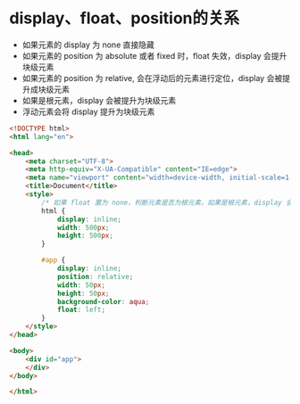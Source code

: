 # display、float、position的关系

- 如果元素的 display 为 none 直接隐藏
- 如果元素的 position 为 absolute 或者 fixed 时，float 失效，display 会提升块级元素
- 如果元素的 position 为 relative, 会在浮动后的元素进行定位，display 会被提升成块级元素
- 如果是根元素，display 会被提升为块级元素 
- 浮动元素会将 display 提升为块级元素


```html
<!DOCTYPE html>
<html lang="en">

<head>
    <meta charset="UTF-8">
    <meta http-equiv="X-UA-Compatible" content="IE=edge">
    <meta name="viewport" content="width=device-width, initial-scale=1.0">
    <title>Document</title>
    <style>
        /* 如果 float 置为 none，判断元素是否为根元素，如果是根元素，display 会被提升为块级元素 */
        html {
            display: inline;
            width: 500px;
            height: 500px;
        }

        #app {
            display: inline;
            position: relative;
            width: 50px;
            height: 50px;
            background-color: aqua;
            float: left;
        }
    </style>
</head>

<body>
    <div id="app">
    </div>
</body>

</html>

```